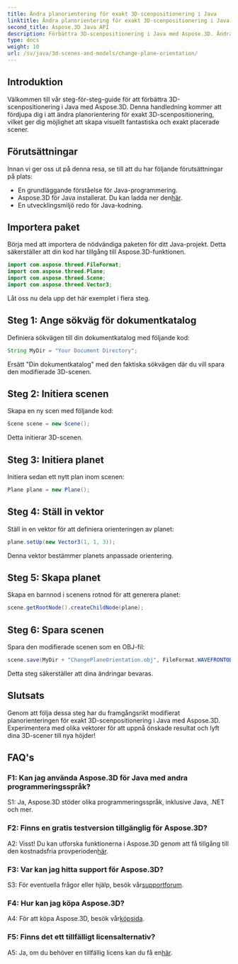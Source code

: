 ```yaml
---
title: Ändra planorientering för exakt 3D-scenpositionering i Java
linktitle: Ändra planorientering för exakt 3D-scenpositionering i Java
second_title: Aspose.3D Java API
description: Förbättra 3D-scenpositionering i Java med Aspose.3D. Ändra planorientering för precision. Ladda ner nu för en fängslande visuell upplevelse.
type: docs
weight: 10
url: /sv/java/3d-scenes-and-models/change-plane-orientation/
---
```

## Introduktion

Välkommen till vår steg-för-steg-guide för att förbättra 3D-scenpositionering i Java med Aspose.3D. Denna handledning kommer att fördjupa dig i att ändra planorientering för exakt 3D-scenpositionering, vilket ger dig möjlighet att skapa visuellt fantastiska och exakt placerade scener.

## Förutsättningar

Innan vi ger oss ut på denna resa, se till att du har följande förutsättningar på plats:

- En grundläggande förståelse för Java-programmering.
- Aspose.3D för Java installerat. Du kan ladda ner den[här](https://releases.aspose.com/3d/java/).
- En utvecklingsmiljö redo för Java-kodning.

## Importera paket

Börja med att importera de nödvändiga paketen för ditt Java-projekt. Detta säkerställer att din kod har tillgång till Aspose.3D-funktionen. 

```java
import com.aspose.threed.FileFormat;
import com.aspose.threed.Plane;
import com.aspose.threed.Scene;
import com.aspose.threed.Vector3;
```

Låt oss nu dela upp det här exemplet i flera steg.

## Steg 1: Ange sökväg för dokumentkatalog

Definiera sökvägen till din dokumentkatalog med följande kod:

```java
String MyDir = "Your Document Directory";
```

Ersätt "Din dokumentkatalog" med den faktiska sökvägen där du vill spara den modifierade 3D-scenen.

## Steg 2: Initiera scenen

Skapa en ny scen med följande kod:

```java
Scene scene = new Scene();
```

Detta initierar 3D-scenen.

## Steg 3: Initiera planet

Initiera sedan ett nytt plan inom scenen:

```java
Plane plane = new Plane();
```

## Steg 4: Ställ in vektor

Ställ in en vektor för att definiera orienteringen av planet:

```java
plane.setUp(new Vector3(1, 1, 3));
```

Denna vektor bestämmer planets anpassade orientering.

## Steg 5: Skapa planet

Skapa en barnnod i scenens rotnod för att generera planet:

```java
scene.getRootNode().createChildNode(plane);
```

## Steg 6: Spara scenen

Spara den modifierade scenen som en OBJ-fil:

```java
scene.save(MyDir + "ChangePlaneOrientation.obj", FileFormat.WAVEFRONTOBJ);
```

Detta steg säkerställer att dina ändringar bevaras.

## Slutsats

Genom att följa dessa steg har du framgångsrikt modifierat planorienteringen för exakt 3D-scenpositionering i Java med Aspose.3D. Experimentera med olika vektorer för att uppnå önskade resultat och lyft dina 3D-scener till nya höjder!


## FAQ's

### F1: Kan jag använda Aspose.3D för Java med andra programmeringsspråk?

S1: Ja, Aspose.3D stöder olika programmeringsspråk, inklusive Java, .NET och mer.

### F2: Finns en gratis testversion tillgänglig för Aspose.3D?

 A2: Visst! Du kan utforska funktionerna i Aspose.3D genom att få tillgång till den kostnadsfria provperioden[här](https://releases.aspose.com/).

### F3: Var kan jag hitta support för Aspose.3D?

 S3: För eventuella frågor eller hjälp, besök vår[supportforum](https://forum.aspose.com/c/3d/18).

### F4: Hur kan jag köpa Aspose.3D?

 A4: För att köpa Aspose.3D, besök vår[köpsida](https://purchase.aspose.com/buy).

### F5: Finns det ett tillfälligt licensalternativ?

 A5: Ja, om du behöver en tillfällig licens kan du få en[här](https://purchase.aspose.com/temporary-license/).